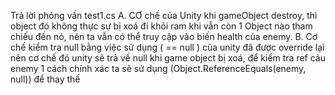 Trả lời phỏng vấn test1.cs
  A. CƠ chế của Unity khi gameObject destroy, thì object đó không thực sự bị xoá đi khỏi ram khi vẫn còn 1 Object nào tham chiếu đến nó, nên ta vẫn có thể truy cập vào biến health của enemy.
  B. Cơ chế kiểm tra null bằng việc sử dụng ( == null ) của unity đã được override lại nên cơ chế đó unity sẽ trả về null khi game object bị xoá, để kiểm tra ref cảu enemy 1 cách chính xác ta sẽ sử dụng (Object.ReferenceEquals(enemy, null)) để thay thế
